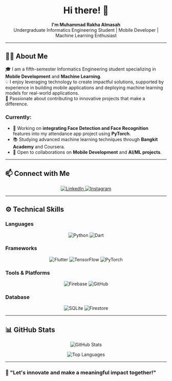 <h1 align="center">Hi there! 👋</h1>
<p align="center">
  <b>I'm Muhammad Rakha Almasah</b><br>
  Undergraduate Informatics Engineering Student | Mobile Developer | Machine Learning Enthusiast
</p>

---

## 👨‍💻 About Me
🎓 I am a fifth-semester Informatics Engineering student specializing in **Mobile Development** and **Machine Learning**.  
💡 I enjoy leveraging technology to create impactful solutions, supported by experience in building mobile applications and deploying machine learning models for real-world applications.  
🌟 Passionate about contributing to innovative projects that make a difference.  

### Currently:  
- 🔨 Working on **integrating Face Detection and Face Recognition** features into my attendance app project using **PyTorch**.  
- 📚 Studying advanced machine learning techniques through **Bangkit Academy** and Coursera.  
- 🚀 Open to collaborations on **Mobile Development** and **AI/ML projects**.  

---

## 📫 Connect with Me
<p align="center">
  <a href="https://www.linkedin.com/in/muhrakhaal" target="_blank">
    <img src="https://img.shields.io/badge/LinkedIn-0077B5?logo=linkedin&logoColor=white&style=for-the-badge" alt="LinkedIn">
  </a>
  <a href="https://www.instagram.com/m.rakha.al" target="_blank">
    <img src="https://img.shields.io/badge/Instagram-E4405F?logo=instagram&logoColor=white&style=for-the-badge" alt="Instagram">
  </a>
</p>

---

## ⚙️ Technical Skills

### Languages  
<p align="center">
  <img src="https://img.shields.io/badge/-Python-3776AB?logo=python&logoColor=white&style=for-the-badge" alt="Python">
  <img src="https://img.shields.io/badge/-Dart-0175C2?logo=dart&logoColor=white&style=for-the-badge" alt="Dart">
</p>

### Frameworks  
<p align="center">
  <img src="https://img.shields.io/badge/-Flutter-02569B?logo=flutter&logoColor=white&style=for-the-badge" alt="Flutter">
  <img src="https://img.shields.io/badge/-TensorFlow-FF6F00?logo=tensorflow&logoColor=white&style=for-the-badge" alt="TensorFlow">
  <img src="https://img.shields.io/badge/-PyTorch-EE4C2C?logo=pytorch&logoColor=white&style=for-the-badge" alt="PyTorch">
</p>

### Tools & Platforms  
<p align="center">
  <img src="https://img.shields.io/badge/-Firebase-FFCA28?logo=firebase&logoColor=black&style=for-the-badge" alt="Firebase">
  <img src="https://img.shields.io/badge/-GitHub-181717?logo=github&logoColor=white&style=for-the-badge" alt="GitHub">
</p>

### Database  
<p align="center">
  <img src="https://img.shields.io/badge/-SQLite-003B57?logo=sqlite&logoColor=white&style=for-the-badge" alt="SQLite">
  <img src="https://img.shields.io/badge/-Firestore-FFCA28?logo=firebase&logoColor=black&style=for-the-badge" alt="Firestore">
</p>

---

## 📊 GitHub Stats
<p align="center">
  <img src="https://github-readme-stats.vercel.app/api?username=muhrakhaal&show_icons=true&theme=radical" alt="GitHub Stats">
</p>
<p align="center">
  <img src="https://github-readme-stats.vercel.app/api/top-langs/?username=muhrakhaal&layout=compact&theme=radical" alt="Top Languages">
</p>

---

### 🌟 "Let's innovate and make a meaningful impact together!"
